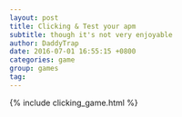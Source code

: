 ```yaml
---
layout: post
title: Clicking & Test your apm
subtitle: though it's not very enjoyable
author: DaddyTrap
date: 2016-07-01 16:55:15 +0800
categories: game
group: games
tag: 
---
```

{% include clicking_game.html %}
